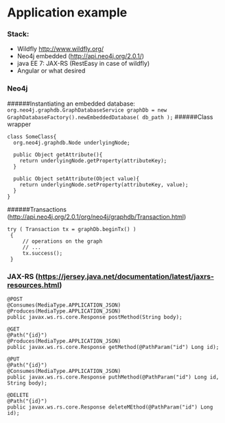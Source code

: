 Application example
====
### Stack:
* Wildfly http://www.wildfly.org/
* Neo4j embedded (http://api.neo4j.org/2.0.1/)
* java EE 7: JAX-RS (RestEasy in case of wildfly)
* Angular or what desired

### Neo4j
######Instantiating an embedded database:
```org.neo4j.graphdb.GraphDatabaseService graphDb = new GraphDatabaseFactory().newEmbeddedDatabase( db_path );```
######Class wrapper
```
class SomeClass{
  org.neo4j.graphdb.Node underlyingNode;
  
  public Object getAttribute(){
    return underlyingNode.getProperty(attributeKey);
  }
  
  public Object setAttribute(Object value){
    return underlyingNode.setProperty(attributeKey, value);
  }
}
```
######Transactions (http://api.neo4j.org/2.0.1/org/neo4j/graphdb/Transaction.html)
```
try ( Transaction tx = graphDb.beginTx() )
 {
     // operations on the graph
     // ...
     tx.success();
 }
```
### JAX-RS (https://jersey.java.net/documentation/latest/jaxrs-resources.html)
```
@POST
@Consumes(MediaType.APPLICATION_JSON)
@Produces(MediaType.APPLICATION_JSON)
public javax.ws.rs.core.Response postMethod(String body);

@GET
@Path("{id}")
@Produces(MediaType.APPLICATION_JSON)
public javax.ws.rs.core.Response getMethod(@PathParam("id") Long id);
	
@PUT
@Path("{id}")
@Consumes(MediaType.APPLICATION_JSON)
public javax.ws.rs.core.Response puthMethod(@PathParam("id") Long id, String body);
	
@DELETE
@Path("{id}")
public javax.ws.rs.core.Response deleteMEthod(@PathParam("id") Long id);
```
